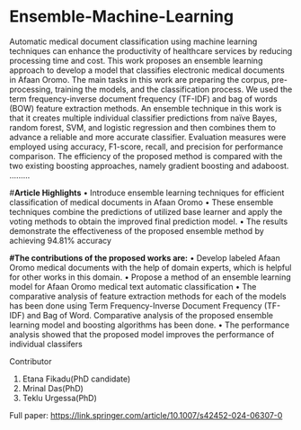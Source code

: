 # Ensemble-Machine-Learning
Automatic medical document classification using machine learning techniques can enhance the productivity of healthcare services by reducing processing time and cost. This work proposes an ensemble learning approach to develop a 
model that classifies electronic medical documents in Afaan Oromo. The main tasks in this work are preparing the corpus, pre-processing, training the models, and the classification process. We used the term frequency-inverse document 
frequency (TF-IDF) and bag of words (BOW) feature extraction methods. An ensemble technique in this work is that it 
creates multiple individual classifier predictions from naïve Bayes, random forest, SVM, and logistic regression and then 
combines them to advance a reliable and more accurate classifier. Evaluation measures were employed using accuracy, 
F1-score, recall, and precision for performance comparison. The efficiency of the proposed method is compared with 
the two existing boosting approaches, namely gradient boosting and adaboost.
.........

#**Article Highlights**
• Introduce ensemble learning techniques for efficient classification of medical documents in Afaan Oromo
• These ensemble techniques combine the predictions of utilized base learner and apply the voting methods to 
obtain the improved final prediction model.
• The results demonstrate the effectiveness of the proposed ensemble method by achieving 94.81% accuracy

**#The contributions of the proposed works are:**
• Develop labeled Afaan Oromo medical documents with the help of domain experts, which is helpful for other 
works in this domain.
• Propose a method of an ensemble learning model for Afaan Oromo medical text automatic classification
• The comparative analysis of feature extraction methods for each of the models has been done using Term Frequency-Inverse Document Frequency (TF-IDF) and Bag of Word.
Comparative analysis of the proposed ensemble learning model and boosting algorithms has been done.
• The performance analysis showed that the proposed model improves the performance of individual classifers

Contributor 
1. Etana Fikadu(PhD candidate)
2. Mrinal Das(PhD)
3. Teklu Urgessa(PhD)
   
Full paper: https://link.springer.com/article/10.1007/s42452-024-06307-0
